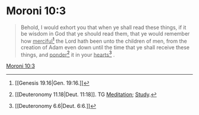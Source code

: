 # Moroni 10:3

> Behold, I would exhort you that when ye shall read these things, if it be wisdom in God that ye should read them, that ye would remember how <u>merciful</u>[^a] the Lord hath been unto the children of men, from the creation of Adam even down until the time that ye shall receive these things, and <u>ponder</u>[^b] it in your <u>hearts</u>[^c] .

[Moroni 10:3](https://www.churchofjesuschrist.org/study/scriptures/bofm/moro/10?lang=eng&id=p3#p3)


[^a]: [[Genesis 19.16|Gen. 19:16.]]
[^b]: [[Deuteronomy 11.18|Deut. 11:18]]. TG [Meditation](https://www.churchofjesuschrist.org/study/scriptures/tg/meditation?lang=eng); [Study](https://www.churchofjesuschrist.org/study/scriptures/tg/study?lang=eng).
[^c]: [[Deuteronomy 6.6|Deut. 6:6.]]
